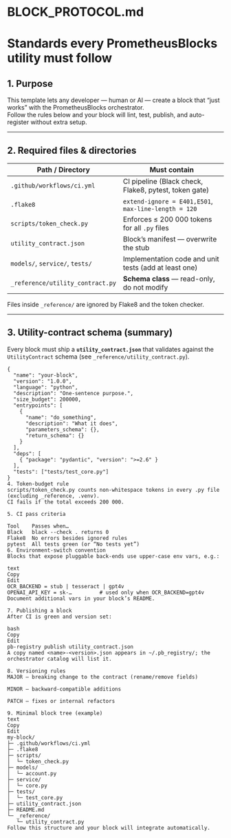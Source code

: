 # BLOCK_PROTOCOL.md  
Standards every PrometheusBlocks utility must follow
====================================================

## 1. Purpose

This template lets any developer — human or AI — create a block that
“just works” with the PrometheusBlocks orchestrator.  
Follow the rules below and your block will lint, test, publish, and
auto-register without extra setup.

---

## 2. Required files & directories

| Path / Directory                 | Must contain                                           |
|----------------------------------|--------------------------------------------------------|
| `.github/workflows/ci.yml`       | CI pipeline (Black check, Flake8, pytest, token gate)  |
| `.flake8`                        | `extend-ignore = E401,E501`, `max-line-length = 120`   |
| `scripts/token_check.py`         | Enforces ≤ 200 000 tokens for all `.py` files          |
| `utility_contract.json`          | Block’s manifest — overwrite the stub                  |
| `models/`, `service/`, `tests/`  | Implementation code and unit tests (add at least one) |
| `_reference/utility_contract.py` | **Schema class** — read-only, do not modify           |

Files inside `_reference/` are ignored by Flake8 and the token checker.

---

## 3. Utility-contract schema (summary)

Every block must ship a **`utility_contract.json`** that validates
against the `UtilityContract` schema (see `_reference/utility_contract.py`).

```jsonc
{
  "name": "your-block",
  "version": "1.0.0",
  "language": "python",
  "description": "One-sentence purpose.",
  "size_budget": 200000,
  "entrypoints": [
    {
      "name": "do_something",
      "description": "What it does",
      "parameters_schema": {},
      "return_schema": {}
    }
  ],
  "deps": [
    { "package": "pydantic", "version": ">=2.6" }
  ],
  "tests": ["tests/test_core.py"]
}
4. Token-budget rule
scripts/token_check.py counts non-whitespace tokens in every .py file (excluding _reference, .venv).
CI fails if the total exceeds 200 000.

5. CI pass criteria

Tool	Passes when…
Black	black --check . returns 0
Flake8	No errors besides ignored rules
pytest	All tests green (or “No tests yet”)
6. Environment-switch convention
Blocks that expose pluggable back-ends use upper-case env vars, e.g.:

text
Copy
Edit
OCR_BACKEND = stub | tesseract | gpt4v
OPENAI_API_KEY = sk-…         # used only when OCR_BACKEND=gpt4v
Document additional vars in your block’s README.

7. Publishing a block
After CI is green and version set:

bash
Copy
Edit
pb-registry publish utility_contract.json
A copy named <name>-<version>.json appears in ~/.pb_registry/; the orchestrator catalog will list it.

8. Versioning rules
MAJOR — breaking change to the contract (rename/remove fields)

MINOR — backward-compatible additions

PATCH — fixes or internal refactors

9. Minimal block tree (example)
text
Copy
Edit
my-block/
├─ .github/workflows/ci.yml
├─ .flake8
├─ scripts/
│  └─ token_check.py
├─ models/
│  └─ account.py
├─ service/
│  └─ core.py
├─ tests/
│  └─ test_core.py
├─ utility_contract.json
├─ README.md
└─ _reference/
   └─ utility_contract.py
Follow this structure and your block will integrate automatically.
